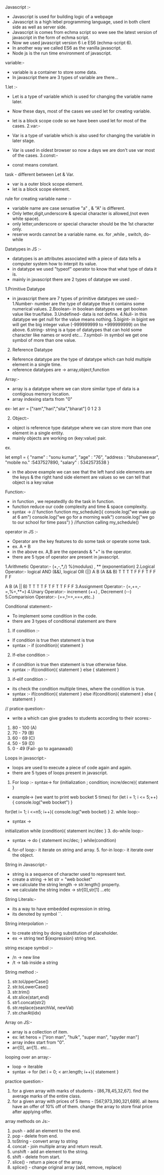 Javascript :-

- Javascript is used for building logic of a webpage
- Javascript is a high lebel programming language, used in both client side as well as server side.
- Javascript is comes from echma script so wwe see the latest version of javascript in the form of echma script.
- Now we used javascript version 6 i.e ES6 (echma-script 6).
- In another way we called ES6 as the vanilla javascript.
- Node js is the run time environment of javascript.

variable:-

- variable is a container to store some data.
- In javascript there are 3 types of variable are there...

1.let :-

- Let is a type of variable which is used for changing the variable name later.
- Now these days, most of the cases we used let for creating variable.
- let is a block scope code so we have been used let for most of the cases.
2.var:-

- Var is a type of variable which is also used for changing the variable in later stage.
- Var is used in oldest browser so now a days we are don't use var most of the cases.
3.const:-

- const means constant.

task - different between Let & Var.

- var is a outer block scope element.
- let is a block scope element.

rule for creating variable name :-

- variable name are case sensative "a" , & "A" is different.
- Only letter,digit,underscore & special character is allowed,(not even white space).
- only letter,underscore or special character should be the 1st character only.
- reserve words cannot be a variable name. ex. for ,while , switch, do-while

Datatypes in JS :-

- datatypes is an attributes associated with a piece of data tells a computer system how to interpit its value.
- in datatype we used "typeof" operator to know that what type of data it is.
- mainly in javascript there are 2 types of datatype we used .

1.Primitive Datatype

- in javascript there are 7 types of primitive datatypes we used:-
1.Number- number are the type of datatype thse it contains some numerical values.
2.Boolean- in boolean datatypes we get boolean value like true/false.
3.Undefined- data is not define.
4.Null- in this datatype we get null for the value means nothing.
5.bigint- in bigint we will get the big integer value (-999999999 to +999999999) on the above.
6.string- string is a type of datatypes that can hold some character like names or word etc...
7.symbol- in symbol we get one symbol of more than one value.

2. Reference Datatype

- Reference datatype are the type of datatype which can hold multiple element in a single time.
- reference datatypes are -> array,object,function 

Array:-

- array is a datatype where we can store similar type of data is a contigious memory location.
- array indexing starts from "0"

ex- let arr = ["ram","hari","sita","bharat"]
                 0     1      2      3

2. Object:- 

- object is reference type datatype where we can store more than one element in a single entity.
- mainly objects are working on (key:value) pair.

ex.

let emp1 = {
    "name" : "sonu kumar",
    "age" : "76",
    "address : "bhubaneswar",
    "mobile no." :5437527890,
    "salary" : 5342573538
}

- in the above example we can see that the left hand side elements are the keys & the right hand side element are values so we can tell that object is a key:value

Function:-

- in function , we repeatedlly do the task in function.
- function reduce our code complexity and time & space complexity.
- syntax ->
// function 
function my_schedule(){
    console.log("we wake up at 6 am")
    console.log("we go for a morning walk")
    console.log("we go to our school for time pass")
}
//function calling
my_schedule()

operator in JS :-
 
- Operator are the key features to do some task or operate some task.
- ex. A + B
- in the above ex. A,B are the operands & "+" is the operator.
- there are 5 type of operator are present in javascript.

1.Arithmetic Operator:- (+,-,*,/) %(modulus) , ** (exponentiation)
2.Logical Operator:- logical AND (&&), logical OR (||)
A B (A && B) T T T T F F F T F F F F

A B (A || B) T T T T F T F T T F F F
3.Assignment Operator:- (=,+=,-=,%=,**=)
4.Unary Operator:- increment (++) , Decrement (--)
5.Comparision Operator:- (==,!==,===,etc..)

Conditional statement:-

- To implement some condition in the code.
- there are 3 types of conditional statement are there 
1. If condition :-

- If condition is true then statement is true
- syntax :-
if (condition){
    statement
}

2. If-else condition :-

- if condition is true then statement is true otherwise false.
- syntax :- 
if(condition){
    statement
} else {
    statement
}

3. if-elif condition :-

- its check the condition multiple times, where the condition is true.
- syntax :-
if(condition){
    statement
} else if(condition){
    statement
} else {
    statement
}

// pratice question:-

- write a which can give grades to students according to their scores:-
1. 80 - 100 (A)
2. 70 - 79 (B)
3. 60 - 69 (C)
4. 50 - 59 (D)
5. 0 - 49 (Fail- go to aganawadi)

Loops in javascript:-

- loops are used to execute a piece of code again and again.
- there are 5 types of loops present in javascript.

1. For loop :-
syntax->
for (initialization ; condition; incre/decre){
   statement
}
- example-> (we want to print web bocket 5 times)
for (let i = 1; i <= 5;++){
   console.log("web bocket")
}

for(let i= 1; i <=n5; i++){
    console.log("web bocket)
}
2. while loop:-

- syntax ->

initialization
while (condition){
    statement
    inc/dec
}
3. do-while loop:-

- syntax ->
do {
    statement
    inc/dec;
} while(condition)
4. for-of loop:- it iterate on string and array.
5. for-in loop:- it iterate over the object.

String in Javascript:-

- string is a sequence of character used to represent text.
- create a string -> let str = "web bocket"
- we calculate the string length -> str.length() property.
- we calculate the string index -> str[0],str[1] ...etc

String Literals:-

- its a way to have embedded expression in string.
- its denoted by symbol ``.

String interpolation :-

- to create string by doing substitution of placeholder.
- ex -> string text ${expression} string text.

string escape symbol :-

- /n -> new line
- /t -> tab inside a string

String method :-

1. str.toUpperCase()
2. str.toLowerCase()
3. str.trim()
4. str.slice(start,end)
5. str1.concat(str2)
6. str.replace(searchVal, newVal)
7. str.charAt(idx)

Array on JS:-

- array is a collection of item.
- ex:
let heros = ["iron man", "hulk", "super man", "spyder man"]
- array index start from "0".
- arr[0], arr[1].. etc...

looping over an array:-

- loop -> iterable
- syntax ->
for (let i = 0; < arr.length; i++){
    statement
}

practice question:-
1. for a given array with marks of students - [86,78,45,32,67]. find the average marks of the entire class.
2. for a given array with prices of 5 items - [567,973,390,321,689].
all items have an offer of 10% off of them. change the array to store final price after applying offer.

array methods on Js:-

1. push - add an element to the end.
2. pop - delete from end.
3. toString - convert array to string
4. concat - join multiple array and return result. 
5. unshift - add an element to the string.
6. shift - delete from start.
7. slice() - return a piece of the array.
8. splice() - change original array (add, remove, replace)


















